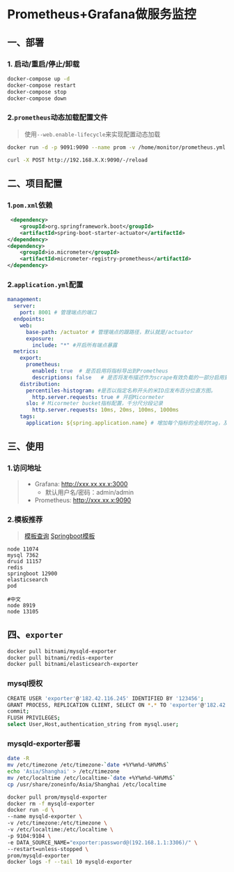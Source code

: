 # Prometheus+Grafana做服务监控


## 一、部署

### 1. 启动/重启/停止/卸载
```bash
docker-compose up -d
docker-compose restart
docker-compose stop
docker-compose down
```
### 2.`prometheus`动态加载配置文件
> 使用`--web.enable-lifecycle`来实现配置动态加载
```bash
docker run -d -p 9091:9090 --name prom -v /home/monitor/prometheus.yml:/etc/prometheus/prometheus.yml prom/prometheus --config.file=/etc/prometheus/prometheus.yml --web.enable-lifecycle

curl -X POST http://192.168.X.X:9090/-/reload
```


## 二、项目配置
### 1.`pom.xml`依赖
```xml
 <dependency>
    <groupId>org.springframework.boot</groupId>
    <artifactId>spring-boot-starter-actuator</artifactId>
</dependency>
<dependency>
    <groupId>io.micrometer</groupId>
    <artifactId>micrometer-registry-prometheus</artifactId>
</dependency>
```

### 2.`application.yml`配置
```yml
management:
  server:
    port: 8001 # 管理端点的端口
  endpoints:
    web:
      base-path: /actuator # 管理端点的跟路径，默认就是/actuator
      exposure:
        include: "*" #开启所有端点暴露
  metrics:
    export:
      prometheus:
        enabled: true  # 是否启用将指标导出到Prometheus
        descriptions: false   # 是否将发布描述作为scrape有效负载的一部分启用到Prometheus。将其关闭以最小化每次刮擦发送的数据量。
    distribution:
      percentiles-histogram: #是否以指定名称开头的米ID应发布百分位直方图。
        http.server.requests: true # 开启Micormeter
      slo: # Micormeter bucket指标配置，千分尺分段记录
        http.server.requests: 10ms, 20ms, 100ms, 1000ms
    tags:
      application: ${spring.application.name} # 增加每个指标的全局的tag，及给每个指标一个 application的 tag,值是 spring.application.name的值
```

## 三、使用
### 1.访问地址
> - Grafana: http://xxx.xx.xx.x:3000  
>   - 默认用户名/密码：admin/admin
> - Prometheus: http://xxx.xx.x:9090

### 2.模板推荐
> [模板查询](https://grafana.com/grafana/dashboards/?)
> [Springboot模板](https://grafana.com/grafana/dashboards/12900-springboot-apm-dashboard/)
```properties
node 11074
mysql 7362
druid 11157
redis
springboot 12900
elasticsearch
pod

#中文
node 8919
node 13105
```


## 四、`exporter`
```bash
docker pull bitnami/mysqld-exporter
docker pull bitnami/redis-exporter
docker pull bitnami/elasticsearch-exporter
```

### mysql授权
```bash
CREATE USER 'exporter'@'182.42.116.245' IDENTIFIED BY '123456';
GRANT PROCESS, REPLICATION CLIENT, SELECT ON *.* TO 'exporter'@'182.42.116.245' WITH MAX_USER_CONNECTIONS 3;
commit;
FLUSH PRIVILEGES;
select User,Host,authentication_string from mysql.user;
```

### mysqld-exporter部署

```bash
date -R
mv /etc/timezone /etc/timezone-`date +%Y%m%d-%H%M%S`
echo 'Asia/Shanghai' > /etc/timezone
mv /etc/localtime /etc/localtime-`date +%Y%m%d-%H%M%S`
cp /usr/share/zoneinfo/Asia/Shanghai /etc/localtime

docker pull prom/mysqld-exporter
docker rm -f mysqld-exporter
docker run -d \
--name mysqld-exporter \
-v /etc/timezone:/etc/timezone \
-v /etc/localtime:/etc/localtime \
-p 9104:9104 \
-e DATA_SOURCE_NAME="exporter:password@(192.168.1.1:3306)/" \
--restart=unless-stopped \
prom/mysqld-exporter
docker logs -f --tail 10 mysqld-exporter
```

